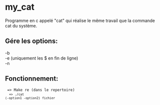 # my_cat

Programme en c appelé "cat" qui réalise le même travail que la commande cat du système.

## Gére les options:<br>
  -b <br>
  -e (uniquement les $ en fin de ligne)<br>
  -n<br>
  
## Fonctionnement: <br>
 <code> =>  Make re (dans le repertoire)<br>
 <code> => ./cat (-option1 -option2) fichier<br>  
